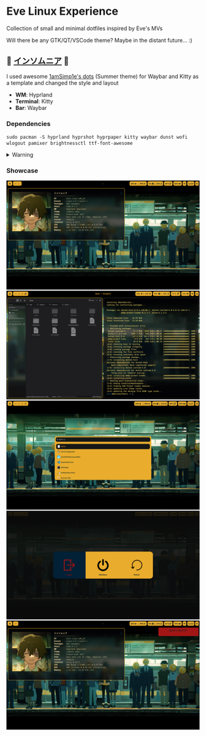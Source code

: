 # Eve Linux Experience

Collection of small and minimal dotfiles inspired by Eve's MVs

Will there be any GTK/QT/VSCode theme? Maybe in the distant future... :)

## 🚧 [インソムニア](https://github.com/MicrogamerCz/eve-linux-experience/tree/%F0%9F%9A%A7-insomnia-%F0%9F%9A%A7) 🚧

I used awesome [1amSimp1e's dots](https://github.com/1amSimp1e/dots) (Summer theme) for Waybar and Kitty as a template and changed the style and layout

- **WM**: Hyprland
- **Terminal**: Kitty
- **Bar**: Waybar


### Dependencies
```
sudo pacman -S hyprland hyprshot hyprpaper kitty waybar dunst wofi wlogout pamixer brightnessctl ttf-font-awesome
```
<details><summary>Warning</summary><blockquote>
Some dependencies might be missing. Hyprshot and wlogout are not in official repos (as of 8.7.2024). You have to manually install them or use yay (or other pacman wrapper with AUR support) if you don't have AUR-based repo, such as Chaotic AUR in pacman.conf
    </blockquote></details>
  </blockquote></details>

### Showcase
![](https://raw.githubusercontent.com/MicrogamerCz/eve-linux-experience/🚧-insomnia-🚧/screenshots/insomnia.png)
![](https://raw.githubusercontent.com/MicrogamerCz/eve-linux-experience/🚧-insomnia-🚧/screenshots/insomnia3.png)
![](https://raw.githubusercontent.com/MicrogamerCz/eve-linux-experience/🚧-insomnia-🚧/screenshots/insomnia4.png)
![](https://raw.githubusercontent.com/MicrogamerCz/eve-linux-experience/🚧-insomnia-🚧/screenshots/insomnia5.png)
![](https://raw.githubusercontent.com/MicrogamerCz/eve-linux-experience/🚧-insomnia-🚧/screenshots/insomnia2.png)
